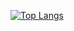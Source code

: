 
[![Top Langs](https://github-readme-stats.vercel.app/api/top-langs/?username=leopnt&langs_count=10&hide=GLSL&hide_border=true&layout=compact&bg_color=45,FD6585,0D25B9&text_color=FFFFFF&title_color=FFFFFFFF)](https://github.com/leopnt/github-readme-stats)
